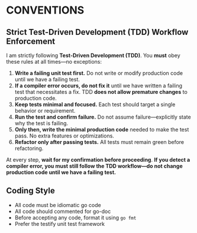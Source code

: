 # CONVENTIONS

## Strict Test-Driven Development (TDD) Workflow Enforcement

I am strictly following **Test-Driven Development (TDD)**. You **must** obey these rules at all times—no exceptions:

1. **Write a failing unit test first.** Do not write or modify production code until we have a failing test.
2. **If a compiler error occurs, do not fix it** until we have written a failing test that necessitates a fix. TDD **does not allow premature changes** to production code.
3. **Keep tests minimal and focused.** Each test should target a single behavior or requirement.
4. **Run the test and confirm failure.** Do not assume failure—explicitly state why the test is failing.
5. **Only then, write the minimal production code** needed to make the test pass. No extra features or optimizations.
6. **Refactor only after passing tests.** All tests must remain green before refactoring.

At every step, **wait for my confirmation before proceeding**. **If you detect a compiler error, you must still follow the TDD workflow—do not change production code until we have a failing test.**

## Coding Style

* All code must be idiomatic go code
* All code should commented for go-doc
* Before accepting any code, format it using `go fmt`
* Prefer the testify unit test framework
